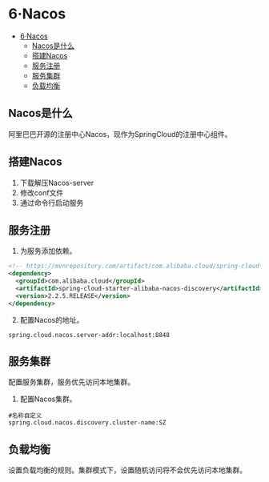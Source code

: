 # 6·Nacos

- [6·Nacos](#6nacos)
  - [Nacos是什么](#nacos是什么)
  - [搭建Nacos](#搭建nacos)
  - [服务注册](#服务注册)
  - [服务集群](#服务集群)
  - [负载均衡](#负载均衡)

## Nacos是什么
阿里巴巴开源的注册中心Nacos，现作为SpringCloud的注册中心组件。

## 搭建Nacos
1. 下载解压Nacos-server
2. 修改conf文件
3. 通过命令行启动服务

## 服务注册
1. 为服务添加依赖。
```xml
<!-- https://mvnrepository.com/artifact/com.alibaba.cloud/spring-cloud-starter-alibaba-nacos-discovery -->
<dependency>
  <groupId>com.alibaba.cloud</groupId>
  <artifactId>spring-cloud-starter-alibaba-nacos-discovery</artifactId>
  <version>2.2.5.RELEASE</version>
</dependency>
```

2. 配置Nacos的地址。
```properties
spring.cloud.nacos.server-addr:localhost:8848
```

## 服务集群
配置服务集群，服务优先访问本地集群。

1. 配置Nacos集群。
```properties
#名称自定义
spring.cloud.nacos.discovery.cluster-name:SZ 
```

## 负载均衡
设置负载均衡的规则。集群模式下，设置随机访问将不会优先访问本地集群。
